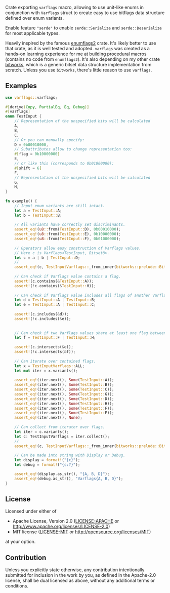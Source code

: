 Crate exporting `varflags` macro, allowing to use unit-like enums in conjunction with `Varflags` struct to create easy to use bitflags data structure defined over enum variants.

Enable feature `"serde"` to enable `serde::Serialize` and `serde::Deserialize` for most applicable types.

Heavily inspired by the famous [enumflags2](https://crates.io/crates/enumflags2) crate. It's likely
better to use that crate, as it is well tested and adopted.
`varflags` was created as a hands-on learning experience for me at building procedural macros (contains no code from `enumflags2`). It's also depending on my other crate [bitworks](https://crates.io/crates/bitworks), which
is a generic bitset data structure implementation from scratch. Unless you use `bitworks`, there's little reason to use `varflags`.

## Examples
```rust
use varflags::varflags;
 
#[derive(Copy, PartialEq, Eq, Debug)]
#[varflags]
enum TestInput {
    // Representation of the unspecified bits will be calculated
    A,
    B,
    C,
    // Or you can manually specify:
    D = 0b00010000,
    // Subattributes allow to change representation too:
    #[flag = 0b10000000]
    E,
    // or like this (corresponds to 0b01000000):
    #[shift = 6]
    F,
    // Representation of the unspecified bits will be calculated
    G,
    H,
}
 
fn example() {
    // Input enum variants are still intact.
    let a = TestInput::A;
    let b = TestInput::B;
    
    // All variants have correctly set discriminants.
    assert_eq!(u8::from(TestInput::D), 0b00010000);
    assert_eq!(u8::from(TestInput::E), 0b10000000);
    assert_eq!(u8::from(TestInput::F), 0b01000000);
 
    // Operators allow easy construction of Varflags values.
    // Here c is Varflags<TestInput, Bitset8>.
    let c = a | b | TestInput::D;
    //                                                                             EFHDGCBA
    assert_eq!(c, TestInputVarflags::_from_inner(bitworks::prelude::Bitset8::new(0b00010011)));
 
    // Can check if Varflags value contains a flag.
    assert!(c.contains(&TestInput::A));
    assert!(!c.contains(&TestInput::H));
 
    // Can check if Varflags value includes all flags of another Varflags value.
    let d = TestInput::A | TestInput::B;
    let e = TestInput::A | TestInput::C;
    
    assert!(c.includes(&d));
    assert!(!c.includes(&e));
 
 
    // Can check if two Varflags values share at least one flag between themselves.
    let f = TestInput::F | TestInput::H;
 
    assert!(c.intersects(&e));
    assert!(!c.intersects(&f));
 
    // Can iterate over contained flags.
    let x = TestInputVarflags::ALL;
    let mut iter = x.variants();
 
    assert_eq!(iter.next(), Some(TestInput::A));
    assert_eq!(iter.next(), Some(TestInput::B));
    assert_eq!(iter.next(), Some(TestInput::C));
    assert_eq!(iter.next(), Some(TestInput::G));
    assert_eq!(iter.next(), Some(TestInput::D));
    assert_eq!(iter.next(), Some(TestInput::H));
    assert_eq!(iter.next(), Some(TestInput::F));
    assert_eq!(iter.next(), Some(TestInput::E));
    assert_eq!(iter.next(), None);
 
    // Can collect from iterator over flags.
    let iter = c.variants();
    let c: TestInputVarflags = iter.collect();
    //                                                                             EFHDGCBA
    assert_eq!(c, TestInputVarflags::_from_inner(bitworks::prelude::Bitset8::new(0b00010011)));
 
    // Can be made into string with Display or Debug.
    let display = format!("{c}");
    let debug = format!("{c:?}");

    assert_eq!(display.as_str(), "{A, B, D}");
    assert_eq!(debug.as_str(), "Varflags{A, B, D}");
}
```

## License

Licensed under either of

 * Apache License, Version 2.0
   ([LICENSE-APACHE](LICENSE-APACHE) or http://www.apache.org/licenses/LICENSE-2.0)
 * MIT license
   ([LICENSE-MIT](LICENSE-MIT) or http://opensource.org/licenses/MIT)

at your option.

## Contribution

Unless you explicitly state otherwise, any contribution intentionally submitted
for inclusion in the work by you, as defined in the Apache-2.0 license, shall be
dual licensed as above, without any additional terms or conditions.